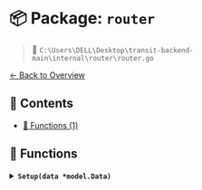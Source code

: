 # 📦 Package: `router`

> 📍 `C:\Users\DELL\Desktop\transit-backend-main\internal\router\router.go`

[← Back to Overview](../README.md)

## 📑 Contents

- [🔧 Functions (1)](#-functions)

## 🔧 Functions

<details>
<summary><b><code>Setup(data *model.Data)</code></b></summary>

**Summary:** Configures HTTP router with application data

**Parameters:**
- `data` (*model.Data): Application data structure

**Returns:** Configured *mux.Router instance

**Complexity:**
- Time: O(n) where n is route count
- Space: O(n) for route storage

**Example:**
```go
router := Setup(appData)
```

**Edge Cases:**
- Nil data parameter handling
- Route collision detection


</details>

